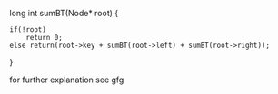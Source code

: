 long int sumBT(Node* root)
{

    if(!root)
        return 0;
    else return(root->key + sumBT(root->left) + sumBT(root->right));
    
}

for further explanation see gfg
